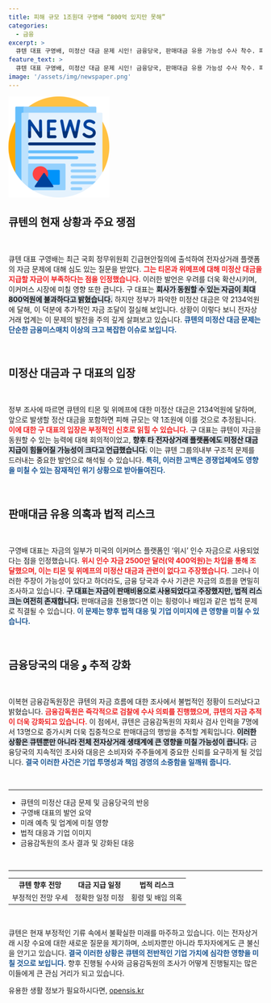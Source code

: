 ```yaml
---
title: 피해 규모 1조원대 구영배 “800억 있지만 못해”
categories:
  - 금융
excerpt: >
  큐텐 대표 구영배, 미정산 대금 문제 시인! 금융당국, 판매대금 유용 가능성 수사 착수. 피해 규모 1조원 예상, 또 다른 전자상거래 업체도 위기. 과연 큐텐의 자금 흐름은 어디로? 클릭해 확인하세요!
feature_text: >
  큐텐 대표 구영배, 미정산 대금 문제 시인! 금융당국, 판매대금 유용 가능성 수사 착수. 피해 규모 1조원 예상, 또 다른 전자상거래 업체도 위기. 과연 큐텐의 자금 흐름은 어디로? 클릭해 확인하세요!
image: '/assets/img/newspaper.png'
---
```


<p><img src="/assets/img/newspaper.png" alt="kimp 속보" /></p>

<h2 data-ke-size="size26">큐텐의 현재 상황과 주요 쟁점</h2>

<p data-ke-size="size16">&nbsp;</p>

<p>큐텐 대표 구영배는 최근 국회 정무위원회 긴급현안질의에 출석하여 전자상거래 플랫폼의 자금 문제에 대해 심도 있는 질문을 받았다. <b><span style="color: #ee2323;">그는 티몬과 위메프에 대해 미정산 대금을 지급할 자금이 부족하다는 점을 인정했습니다.</span></b> 이러한 발언은 우려를 더욱 확산시키며, 이커머스 시장에 미칠 영향 또한 큽니다. 구 대표는 <b><span style="background-color: #21538527;">회사가 동원할 수 있는 자금이 최대 800억원에 불과하다고 밝혔습니다.</span></b> 하지만 정부가 파악한 미정산 대금은 약 2134억원에 달해, 이 덕분에 추가적인 자금 조달이 절실해 보입니다. 상황이 이렇다 보니 전자상거래 업계는 이 문제의 발전을 주의 깊게 살펴보고 있습니다. <b><span style="color: #1a5490;">큐텐의 미정산 대금 문제는 단순한 금융미스매치 이상의 크고 복잡한 이슈로 보입니다.</span></b></p>

<p data-ke-size="size16">&nbsp;</p>

<h2 data-ke-size="size26">미정산 대금과 구 대표의 입장</h2>

<p data-ke-size="size16">&nbsp;</p>

<p>정부 조사에 따르면 큐텐의 티몬 및 위메프에 대한 미정산 대금은 2134억원에 달하며, 앞으로 발생할 정산 대금을 포함하면 피해 규모는 약 1조원에 이를 것으로 추정됩니다. <b><span style="color: #ee2323;">이에 대한 구 대표의 입장은 부정적인 신호로 읽힐 수 있습니다.</span></b> 구 대표는 큐텐이 자금을 동원할 수 있는 능력에 대해 회의적이었고, <b><span style="background-color: #21538527;">향후 타 전자상거래 플랫폼에도 미정산 대금 지급이 힘들어질 가능성이 크다고 언급했습니다.</span></b> 이는 큐텐 그룹의내부 구조적 문제를 드러내는 중요한 발언으로 해석될 수 있습니다. <b><span style="color: #1a5490;">특히, 이러한 고백은 경쟁업체에도 영향을 미칠 수 있는 잠재적인 위기 상황으로 받아들여진다.</span></b></p>

<p data-ke-size="size16">&nbsp;</p>

<h2 data-ke-size="size26">판매대금 유용 의혹과 법적 리스크</h2>

<p data-ke-size="size16">&nbsp;</p>

<p>구영배 대표는 자금의 일부가 미국의 이커머스 플랫폼인 ‘위시’ 인수 자금으로 사용되었다는 점을 인정했습니다. <b><span style="color: #ee2323;">위시 인수 자금 2500만 달러(약 400억원)는 차입을 통해 조달했으며, 이는 티몬 및 위메프의 미정산 대금과 관련이 없다고 주장했습니다.</span></b> 그러나 이러한 주장이 가능성이 있다고 하더라도, 금융 당국과 수사 기관은 자금의 흐름을 면밀히 조사하고 있습니다. <b><span style="background-color: #21538527;">구 대표는 자금이 판매비용으로 사용되었다고 주장했지만, 법적 리스크는 여전히 존재합니다.</span></b> 판매대금을 전용했다면 이는 횡령이나 배임과 같은 법적 문제로 직결될 수 있습니다. <b><span style="color: #1a5490;">이 문제는 향후 법적 대응 및 기업 이미지에 큰 영향을 미칠 수 있습니다.</span></b></p>

<p data-ke-size="size16">&nbsp;</p>

<h2 data-ke-size="size26">금융당국의 대응 و 추적 강화</h2>

<p data-ke-size="size16">&nbsp;</p>

<p>이복현 금융감독원장은 큐텐의 자금 흐름에 대한 조사에서 불법적인 정황이 드러났다고 밝혔습니다. <b><span style="color: #ee2323;">금융감독원은 즉각적으로 검찰에 수사 의뢰를 진행했으며, 큐텐의 자금 추적이 더욱 강화되고 있습니다.</span></b> 이 점에서, 큐텐은 금융감독원의 자회사 검사 인력을 7명에서 13명으로 증가시켜 더욱 집중적으로 판매대금의 행방을 추적할 계획입니다. <b><span style="background-color: #21538527;">이러한 상황은 큐텐뿐만 아니라 전체 전자상거래 생태계에 큰 영향을 미칠 가능성이 큽니다.</span></b> 금융당국의 지속적인 조사와 대응은 소비자와 주주들에게 중요한 신뢰를 요구하게 될 것입니다. <b><span style="color: #1a5490;">결국 이러한 사건은 기업 투명성과 책임 경영의 소중함을 일깨워 줍니다.</span></b></p>

<p data-ke-size="size16">&nbsp;</p>

<hr>

<ul>
  <li>큐텐의 미정산 대금 문제 및 금융당국의 반응</li>
  <li>구영배 대표의 발언 요약</li>
  <li>미래 예측 및 업계에 미칠 영향</li>
  <li>법적 대응과 기업 이미지</li>
  <li>금융감독원의 조사 결과 및 강화된 대응</li>
</ul>

<p data-ke-size="size16">&nbsp;</p>

<hr>

<table style="width: 100%; border-collapse: collapse;">
  <tbody>
    <tr>
      <td style="text-align: center; height: 17px;"><b>큐텐 향후 전망</b></td>
      <td style="text-align: center; height: 17px;"><b>대금 지급 일정</b></td>
      <td style="text-align: center; height: 17px;"><b>법적 리스크</b></td>
    </tr>
    <tr>
      <td style="text-align: center; height: 17px;">부정적인 전망 우세</td>
      <td style="text-align: center; height: 17px;">정확한 일정 미정</td>
      <td style="text-align: center; height: 17px;">횡령 및 배임 의혹</td>
    </tr>
  </tbody>
</table>

<p data-ke-size="size16">&nbsp;</p>

<p>큐텐은 현재 부정적인 기류 속에서 불확실한 미래를 마주하고 있습니다. 이는 전자상거래 시장 수요에 대한 새로운 질문을 제기하며, 소비자뿐만 아니라 투자자에게도 큰 불신을 안기고 있습니다. <b><span style="color: #1a5490;">결국 이러한 상황은 큐텐의 전반적인 기업 가치에 심각한 영향을 미칠 것으로 보입니다.</span></b> 향후 진행될 수사와 금융감독원의 조사가 어떻게 진행될지는 많은 이들에게 큰 관심 거리가 되고 있습니다.</p>
유용한 생활 정보가 필요하시다면, <a href="https://opensis.kr" rel="dofollow">opensis.kr</a>


